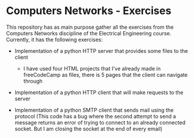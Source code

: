 # Computers Networks - Exercises

This repository has as main purpose gather all the exercises from the Computers Networks discipline of the Electrical Engineering course. Currently, it has the following exercises:

- Implementation of a python HTTP server that provides some files to the client
    - I have used four HTML projects that I've already made in freeCodeCamp as files, there is 5 pages that the client can navigate through
- Implementation of a python HTTP client that will make requests to the server

- Implementation of a python SMTP client that sends mail using the protocol (This code has a bug where the second attempt to send a message returns an error of trying to connect to an already connected socket. But I am closing the socket at the end of every email)
